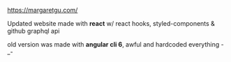 https://margaretgu.com/

Updated website made with **react** w/ react hooks, styled-components & github graphql api

old version was made with **angular cli 6**, awful and hardcoded everything -_-
